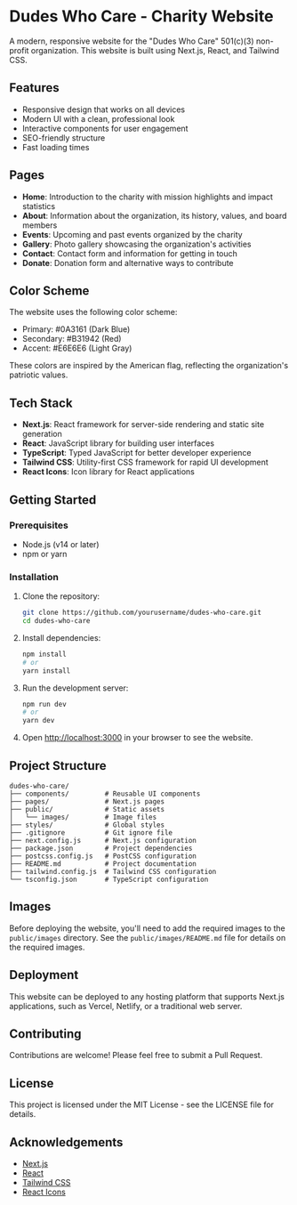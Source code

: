 # Dudes Who Care - Charity Website

A modern, responsive website for the "Dudes Who Care" 501(c)(3) non-profit organization. This website is built using Next.js, React, and Tailwind CSS.

## Features

- Responsive design that works on all devices
- Modern UI with a clean, professional look
- Interactive components for user engagement
- SEO-friendly structure
- Fast loading times

## Pages

- **Home**: Introduction to the charity with mission highlights and impact statistics
- **About**: Information about the organization, its history, values, and board members
- **Events**: Upcoming and past events organized by the charity
- **Gallery**: Photo gallery showcasing the organization's activities
- **Contact**: Contact form and information for getting in touch
- **Donate**: Donation form and alternative ways to contribute

## Color Scheme

The website uses the following color scheme:
- Primary: #0A3161 (Dark Blue)
- Secondary: #B31942 (Red)
- Accent: #E6E6E6 (Light Gray)

These colors are inspired by the American flag, reflecting the organization's patriotic values.

## Tech Stack

- **Next.js**: React framework for server-side rendering and static site generation
- **React**: JavaScript library for building user interfaces
- **TypeScript**: Typed JavaScript for better developer experience
- **Tailwind CSS**: Utility-first CSS framework for rapid UI development
- **React Icons**: Icon library for React applications

## Getting Started

### Prerequisites

- Node.js (v14 or later)
- npm or yarn

### Installation

1. Clone the repository:
   ```bash
   git clone https://github.com/yourusername/dudes-who-care.git
   cd dudes-who-care
   ```

2. Install dependencies:
   ```bash
   npm install
   # or
   yarn install
   ```

3. Run the development server:
   ```bash
   npm run dev
   # or
   yarn dev
   ```

4. Open [http://localhost:3000](http://localhost:3000) in your browser to see the website.

## Project Structure

```
dudes-who-care/
├── components/         # Reusable UI components
├── pages/              # Next.js pages
├── public/             # Static assets
│   └── images/         # Image files
├── styles/             # Global styles
├── .gitignore          # Git ignore file
├── next.config.js      # Next.js configuration
├── package.json        # Project dependencies
├── postcss.config.js   # PostCSS configuration
├── README.md           # Project documentation
├── tailwind.config.js  # Tailwind CSS configuration
└── tsconfig.json       # TypeScript configuration
```

## Images

Before deploying the website, you'll need to add the required images to the `public/images` directory. See the `public/images/README.md` file for details on the required images.

## Deployment

This website can be deployed to any hosting platform that supports Next.js applications, such as Vercel, Netlify, or a traditional web server.

## Contributing

Contributions are welcome! Please feel free to submit a Pull Request.

## License

This project is licensed under the MIT License - see the LICENSE file for details.

## Acknowledgements

- [Next.js](https://nextjs.org/)
- [React](https://reactjs.org/)
- [Tailwind CSS](https://tailwindcss.com/)
- [React Icons](https://react-icons.github.io/react-icons/) 